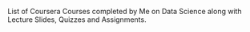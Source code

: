 List of Coursera Courses completed by Me on Data Science along with Lecture Slides, Quizzes and Assignments.
